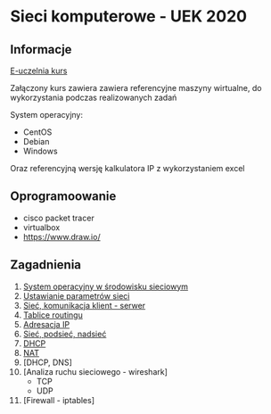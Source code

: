 # Sieci komputerowe - UEK 2020

## Informacje

[E-uczelnia kurs](https://e-uczelnia.uek.krakow.pl/course/view.php?id=10705)

Załączony kurs zawiera zawiera referencyjne maszyny wirtualne, do wykorzystania podczas realizowanych zadań 

System operacyjny:

 * CentOS
 * Debian
 * Windows

Oraz referencyjną wersję kalkulatora IP z wykorzystaniem excel

## Oprogramoowanie

  * cisco packet tracer
  * virtualbox
  * https://www.draw.io/ 

## Zagadnienia

1. [System operacyjny w środowisku sieciowym](01-cwiczenia/system-operacyjny.md)
2. [Ustawianie parametrów sieci](02-cwiczenia/network-properties.md)
3. [Sieć, komunikacja klient - serwer](03-cwiczenia/ip-command.md)
4. [Tablice routingu](04-cwiczenia/ip-route.md)
5. [Adresacja IP](05-cwiczenia/adresacja.md)
6. [Sieć, podsieć, nadsieć](06-cwiczenia/ip-podsiec-nadsiec.md)
7. [DHCP](07-cwiczenia/dhcp.md)
8. [NAT](08-cwiczenia/nat.md)
9. [DHCP, DNS]
10. [Analiza ruchu sieciowego - wireshark]
    * TCP
    * UDP
11. [Firewall - iptables]

